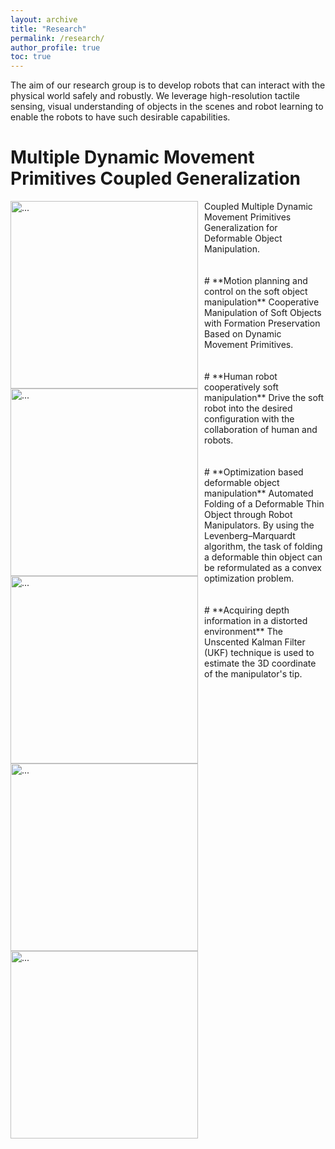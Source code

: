 ```yaml
---
layout: archive
title: "Research"
permalink: /research/
author_profile: true
toc: true
---
```


The aim of our research group is to develop robots that can interact with the physical world safely and robustly. We leverage high-resolution tactile sensing, visual understanding of objects in the scenes and robot learning to enable the robots to have such desirable capabilities. 

<!-- {% include toc %} -->

# **Multiple Dynamic Movement Primitives Coupled Generalization**
<img align="left" width="300" style="margin-right: 10px" src="{{ site.url }}/images/UR5.gif" alt="...">
Coupled Multiple Dynamic Movement Primitives Generalization for Deformable Object Manipulation.



<br />
<br />
<br />
# **Motion planning and control on the soft object manipulation**
<img align="left" width="300" style="margin-right: 10px" src="{{ site.url }}/images/ur3.gif" alt="...">
Cooperative Manipulation of Soft Objects with Formation Preservation Based on Dynamic Movement Primitives.



<br />
<br />
<br />
# **Human robot cooperatively soft manipulation**
<img align="left" width="300" style="margin-right: 10px" src="{{ site.url }}/images/ezgif.com-gif-maker.gif" alt="...">
Drive the soft robot into the desired configuration with the collaboration of human and robots.



<br />
<br />
<br />
# **Optimization based deformable object manipulation**
<img align="left" width="300" style="margin-right: 10px" src="{{ site.url }}/images/IROS2.gif" alt="...">
Automated Folding of a Deformable Thin Object through Robot Manipulators. By using the Levenberg–Marquardt algorithm, the task of folding a deformable thin object can be reformulated as a convex optimization problem.



<br />
<br />
<br />
# **Acquiring depth information in a distorted environment**
<img align="left" width="300" style="margin-right: 10px" src="{{ site.url }}/images/aim2.png" alt="...">
 The Unscented Kalman Filter (UKF) technique is used to estimate the 3D coordinate of the manipulator's tip.
